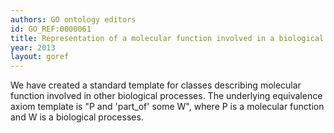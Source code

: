 ```yaml
--- 
authors: GO ontology editors
id: GO_REF:0000061
title: Representation of a molecular function involved in a biological process in the Gene Ontology
year: 2013
layout: goref
---
```


We have created a standard template for classes describing molecular function involved in other biological processes. The underlying equivalence axiom template is "P and 'part_of' some W", where P is a molecular function and W is a biological processes.
